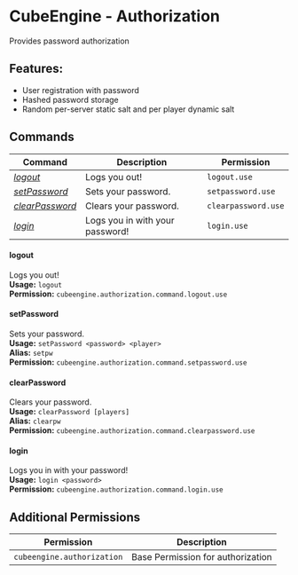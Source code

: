 # CubeEngine - Authorization
Provides password authorization
## Features:
 - User registration with password
 - Hashed password storage
 - Random per-server static salt and per player dynamic salt
## Commands
| Command | Description | Permission |
| --- | --- | --- |
| [*logout*](#logout) | Logs you out! | `logout.use` |
| [*setPassword*](#setpassword) | Sets your password. | `setpassword.use` |
| [*clearPassword*](#clearpassword) | Clears your password. | `clearpassword.use` |
| [*login*](#login) | Logs you in with your password! | `login.use` |
#### logout  
Logs you out!  
**Usage:** `logout `  
**Permission:** `cubeengine.authorization.command.logout.use`  
  
#### setPassword  
Sets your password.  
**Usage:** `setPassword <password> <player>`  
**Alias:** `setpw`  
**Permission:** `cubeengine.authorization.command.setpassword.use`  
  
#### clearPassword  
Clears your password.  
**Usage:** `clearPassword [players]`  
**Alias:** `clearpw`  
**Permission:** `cubeengine.authorization.command.clearpassword.use`  
  
#### login  
Logs you in with your password!  
**Usage:** `login <password>`  
**Permission:** `cubeengine.authorization.command.login.use`  
  
## Additional Permissions

| Permission | Description |
| --- | --- |
| `cubeengine.authorization` | Base Permission for authorization |
